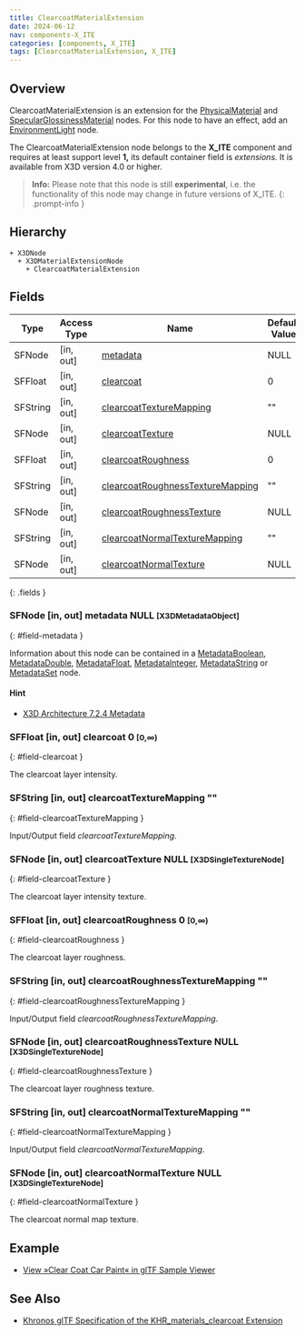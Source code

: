 ```yaml
---
title: ClearcoatMaterialExtension
date: 2024-06-12
nav: components-X_ITE
categories: [components, X_ITE]
tags: [ClearcoatMaterialExtension, X_ITE]
---
```

<style>
.post h3 {
   word-spacing: 0.2em;
}
</style>

## Overview

ClearcoatMaterialExtension is an extension for the [PhysicalMaterial](../../shape/physicalmaterial/) and [SpecularGlossinessMaterial](../specularglossinessmaterial/) nodes. For this node to have an effect, add an [EnvironmentLight](../../lighting/environmentlight) node.

The ClearcoatMaterialExtension node belongs to the **X_ITE** component and requires at least support level **1,** its default container field is *extensions.* It is available from X3D version 4.0 or higher.

>**Info:** Please note that this node is still **experimental**, i.e. the functionality of this node may change in future versions of X_ITE.
{: .prompt-info }

## Hierarchy

```
+ X3DNode
  + X3DMaterialExtensionNode
    + ClearcoatMaterialExtension
```

## Fields

| Type | Access Type | Name | Default Value |
| ---- | ----------- | ---- | ------------- |
| SFNode | [in, out] | [metadata](#field-metadata) | NULL  |
| SFFloat | [in, out] | [clearcoat](#field-clearcoat) | 0  |
| SFString | [in, out] | [clearcoatTextureMapping](#field-clearcoatTextureMapping) | "" |
| SFNode | [in, out] | [clearcoatTexture](#field-clearcoatTexture) | NULL  |
| SFFloat | [in, out] | [clearcoatRoughness](#field-clearcoatRoughness) | 0  |
| SFString | [in, out] | [clearcoatRoughnessTextureMapping](#field-clearcoatRoughnessTextureMapping) | "" |
| SFNode | [in, out] | [clearcoatRoughnessTexture](#field-clearcoatRoughnessTexture) | NULL  |
| SFString | [in, out] | [clearcoatNormalTextureMapping](#field-clearcoatNormalTextureMapping) | "" |
| SFNode | [in, out] | [clearcoatNormalTexture](#field-clearcoatNormalTexture) | NULL  |
{: .fields }

### SFNode [in, out] **metadata** NULL <small>[X3DMetadataObject]</small>
{: #field-metadata }

Information about this node can be contained in a [MetadataBoolean](/x_ite/components/core/metadataboolean/), [MetadataDouble](/x_ite/components/core/metadatadouble/), [MetadataFloat](/x_ite/components/core/metadatafloat/), [MetadataInteger](/x_ite/components/core/metadatainteger/), [MetadataString](/x_ite/components/core/metadatastring/) or [MetadataSet](/x_ite/components/core/metadataset/) node.

#### Hint

- [X3D Architecture 7.2.4 Metadata](https://www.web3d.org/specifications/X3Dv4/ISO-IEC19775-1v4-IS/Part01/components/core.html#Metadata)

### SFFloat [in, out] **clearcoat** 0 <small>[0,∞)</small>
{: #field-clearcoat }

The clearcoat layer intensity.

### SFString [in, out] **clearcoatTextureMapping** ""
{: #field-clearcoatTextureMapping }

Input/Output field *clearcoatTextureMapping*.

### SFNode [in, out] **clearcoatTexture** NULL <small>[X3DSingleTextureNode]</small>
{: #field-clearcoatTexture }

The clearcoat layer intensity texture.

### SFFloat [in, out] **clearcoatRoughness** 0 <small>[0,∞)</small>
{: #field-clearcoatRoughness }

The clearcoat layer roughness.

### SFString [in, out] **clearcoatRoughnessTextureMapping** ""
{: #field-clearcoatRoughnessTextureMapping }

Input/Output field *clearcoatRoughnessTextureMapping*.

### SFNode [in, out] **clearcoatRoughnessTexture** NULL <small>[X3DSingleTextureNode]</small>
{: #field-clearcoatRoughnessTexture }

The clearcoat layer roughness texture.

### SFString [in, out] **clearcoatNormalTextureMapping** ""
{: #field-clearcoatNormalTextureMapping }

Input/Output field *clearcoatNormalTextureMapping*.

### SFNode [in, out] **clearcoatNormalTexture** NULL <small>[X3DSingleTextureNode]</small>
{: #field-clearcoatNormalTexture }

The clearcoat normal map texture.

## Example

- [View »Clear Coat Car Paint« in glTF Sample Viewer](/x_ite/laboratory/gltf-sample-viewer/?url=ClearCoatCarPaint)

## See Also

- [Khronos glTF Specification of the KHR_materials_clearcoat Extension](https://github.com/KhronosGroup/glTF/tree/main/extensions/2.0/Khronos/KHR_materials_clearcoat)
